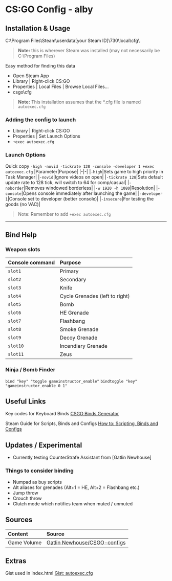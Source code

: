 
 <!-- What I need to add -- StackEdit to see how the README looks like -->
<!--  -->
 <!-- Screenshot/gif for "Easy method for finding this data" -->
 <!-- Contents table for README -->


# CS:GO Config - alby
<!-- Add issues etc. -->

## Installation & Usage
C:\Program Files\Steam\userdata[your Steam ID]\730\local\cfg\
>**Note:** this is wherever Steam was installed (may not necessarily be C:\Program Files)

Easy method for finding this data
- Open Steam App
- Library | Right-click CS:GO
- Properties | Local Files | Browse Local Files...
- csgo\cfg
>**Note:** This installation assumes that the *.cfg file is named ```autoexec.cfg```


### Adding the config to launch
- Library | Right-click CS:GO
- Properties | Set Launch Options
- ```+exec autoexec.cfg```


### Launch Options
Quick copy
```-high -novid -tickrate 128 -console -developer 1 +exec autoexec.cfg```
|Parameter|Purpose|
|-|-|
|```-high```|Sets game to high priority in Task Manager|
|```-novid```|Ignore videos on open|
|```-tickrate 128```|Sets default update rate to 128 tick, will switch to 64 for comp/casual|
|```-noborder```|Removes windowed borderless|
|```-w 1920 -h 1080```|Resolution|
|```-console```|Opens console immediately after launching the game|
|```-developer 1```|Console set to developer (better console)|
|```-insecure```|For testing the goods (no VAC)|
>Note: Remember to add ```+exec autoexec.cfg```
___
## Bind Help
### Weapon slots
|Console command|Purpose
|:-|:-|
|```slot1```|Primary|
|```slot2```|Secondary|
|```slot3```|Knife|
|```slot4```|Cycle Grenades (left to right)|
|```slot5```|Bomb|
|```slot6```|HE Grenade|
|```slot7```|Flashbang|
|```slot8```|Smoke Grenade|
|```slot9```|Decoy Grenade|
|```slot10```| Incendiary Grenade|
|```slot11```| Zeus|

### Ninja / Bomb Finder
```bind "key" "toggle gameinstructor_enable"```
```bindtoggle "key" "gameinstructor_enable 0 1"```

## Useful Links
Key codes for Keyboard Binds
[CSGO Binds Generator](http://csgobindsgenerator.com/)

Steam Guide for Scripts, Binds and Configs
[How to: Scripting, Binds and Configs](https://steamcommunity.com/sharedfiles/filedetails/?id=314801693)

## Updates / Experimental
- Currently testing CounterStrafe Assistant from [Gatlin Newhouse]
### Things to consider binding
- Numpad as buy scripts
- Alt aliases for grenades (Alt+1 = HE, Alt+2 = Flashbang etc.)
- Jump throw
- Crouch throw
- Clutch mode which notifies team when muted / unmuted

## Sources
|Content|Source|
|:-|:-|
|Game Volume|[Gatlin Newhouse/CSGO-configs][]|

## Extras
Gist used in index.html
[Gist: autoexec.cfg](https://gist.github.com/albyp/1045efe61a192de993962a7a4c62680e#file-autoexec-cfg)

<!-- Links -->
[Gatlin Newhouse/CSGO-configs]: https://github.com/gatlinnewhouse/CSGO-configs/
